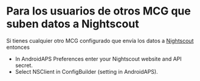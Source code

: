 # Para los usuarios de otros MCG que suben datos a Nightscout

Si tienes cualquier otro MCG configurado que envía los datos a [Nightscout](https://nightscout.github.io/) entonces

-   In AndroidAPS Preferences enter your Nightscout website and API secret.
-   Select NSClient in ConfigBuilder (setting in AndroidAPS).
